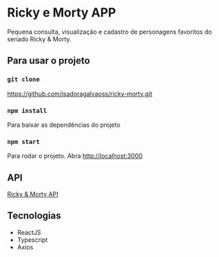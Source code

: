 # Ricky e Morty APP

Pequena consulta, visualização e cadastro de personagens favoritos do seriado Ricky & Morty.

## Para usar o projeto

### `git clone`

https://github.com/isadoragalvaoss/ricky-morty.git

### `npm install`

Para baixar as dependências do projeto

### `npm start`

Para rodar o projeto.
Abra [http://localhost:3000](http://localhost:3000)

## API

[Ricky & Morty API](https://rickandmortyapi.com/documentation/#introduction)

## Tecnologias

- ReactJS
- Typescript
- Axios
